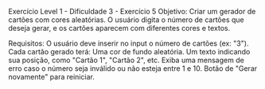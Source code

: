 Exercício Level 1 - Dificuldade 3 - Exercício 5
Objetivo:
Criar um gerador de cartões com cores aleatórias. O usuário digita o número de cartões que deseja gerar, e os cartões aparecem com diferentes cores e textos.

Requisitos:
O usuário deve inserir no input o número de cartões (ex: "3").
Cada cartão gerado terá:
Uma cor de fundo aleatória.
Um texto indicando sua posição, como "Cartão 1", "Cartão 2", etc.
Exiba uma mensagem de erro caso o número seja inválido ou não esteja entre 1 e 10.
Botão de "Gerar novamente" para reiniciar.








